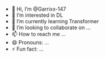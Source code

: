 - 👋 Hi, I’m @Garrixx-147
- 👀 I’m interested in DL
- 🌱 I’m currently learning Transformer
- 💞️ I’m looking to collaborate on ...
- 📫 How to reach me ...
- 😄 Pronouns: ...
- ⚡ Fun fact: ...

<!---
Garrixx-147/Garrixx-147 is a ✨ special ✨ repository because its `README.md` (this file) appears on your GitHub profile.
You can click the Preview link to take a look at your changes.
--->
